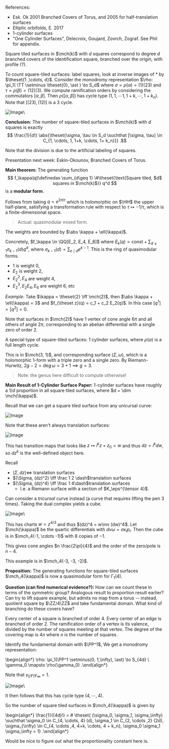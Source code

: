References:

- Esk. Ok 2001 Branched Covers of Torus, and 2005 for half-translation surfaces
- Elliptic orbifolds, E. 2017
- 1-cylinder surfaces
- "One Cylinder Surfaces", Delecroix, Goujard, Zovrch, Zograf. See Phil for appendix.

Square tiled surfaces in $\mch(k)$ with $d$ squares correspond to degree $d$ branched covers of the identification square, branched over the origin, with profile (?).

To count square-tiled surfaces: label squares, look at inverse images of $\ast$ by $\theset{1 ,\cdots, d}$.
Consider the monodromy representation $\rho: \pi_1( \TT \setminus \theset{0}, \ast ) \to S_d$ where $\sigma = \rho(\alpha) = (1)(23)$ and $\tau = \rho(\beta) = (12)(3)$.
We compute ramification orders by considering the commutators $[\alpha, \beta]$.
Then $\rho([\alpha, \beta] )$ has cycle type $(1, 1, \cdots 1, 1+k, \cdots, 1+ k_n)$.
Note that $[(23), (12)]$ is a 3 cycle.

![Image](figures/2020-01-23-14:32.png)\

**Conclusion:**
The number of square-tiled surfaces in $\mch(k)$ with $d$ squares is exactly 
$$
\frac{1}{d!} \abs{\theset{\sigma, \tau \in S_d \suchthat [\sigma, \tau] \in C_{1, \cdots, 1, 1+k, \cdots, 1+ k_n}}}
.$$

Note that the division is due to the artificial labeling of squares.

Presentation next week:
Eskin-Okounov, Branched Covers of Torus.

**Main theorem:**
The generating function 
$$
f_\kappa(q)\definedas \sum_{d\geq 1} \#\theset{\text{Square tiled, $d$ squares in $\mch(k)$}} q^d
$$ 
is a **modular form**.

Follows from taking $q = e^{2\pi i \tau}$ which is holomorphic on $\HH$ the upper half-plane, satisfying a transformation rule with respect to $\tau \mapsto -1/\tau$, which is a finite-dimensional space.

> Actual: quasimodular mixed form.

The weights are bounded by $\abs \kappa + \ell(\kappa)$.

Concretely, $f_\kappa \in \QQ[E_2, E_4, E_8]$ where $E_k(q) = \text{const} + \sum_{d \geq 1} \sigma_{k-1}(d) q^d$, where $\sigma_{k-1}(d) = \sum_{e\mid d} e^{k-1}$.
This is the ring of quasimodular forms.

- $1$ is weight 0,
- $E_2$ is weight 2,
- $E_2^2, E_4$ are weight 4,
- $E_2^3, E_2 E_4, E_6$ are weight 6, etc

*Example:*
Take $\kappa = \theset{2} \iff \mch(2)$, then $\abs \kappa + \ell(\kappa) = 3$ and $f_{\theset z}(q) = c_1 + c_2 E_2(q)$.
In this case $[q^1] = [q^2] = 0$.

Note that surfaces in $\mch(2)$ have 1 vertex of cone angle $6\pi$ and all others of angle $2\pi$, corresponding to an abelian differential with a single zero of order 2.

A special type of square-tiled surfaces: 1 cylinder surfaces, where $\rho(\alpha)$ is a full length cycle.

This is in $\mch(3, 1)$, and corresponding surface $(\Sigma, \omega)$, which is a holomorphic 1-form with a triple zero and a single zero.
By Riemann-Hurwitz, $2g-2 = \deg \omega = 3+1 \implies g = 3$.

> Note: the genus here difficult to compute otherwise!


**Main Result of 1-Cylinder Surface Paper:**
1-cylinder surfaces have roughly a $1/d$ proportion in all square tiled surfaces, where $d = \dim \mch(\kappa)$.

Recall that we can get a square tiled surface from any unicursal curve:

![Image](figures/2020-01-23-14:41.png)

Note that these aren't always translation surfaces:

![Image](figures/2020-01-23-14:43.png)

This has transition maps that looks like $z \mapsto i^k z + z_0 = w$ and thus $dz = i^k dw$, so $dz^k$ is the well-defined object here.

Recall

- $(\Sigma, dz) \iff$ translation surfaces
- $(\Sigma, (dz)^2) \iff \frac 1 2 \dash$translation surfaces
- $(\Sigma, (dz)^4) \iff \frac 1 4\dash$translation surfaces
  - I.e. a Riemann surface with a section of $K_\eps^{\tensor 4}$. 


Can consider a *tricursal* curve instead (a curve that requires lifting the pen 3 times).
Taking the dual complex yields a cube. 

![Image](figures/2020-01-23-14:52.png)\

This has charts $w = z^{4/3}$ and thus $(dz)^4 = w\inv (dw)^4$.
Let $\mch(\kappa)$ be the quartic differentials with $dv \omega = \sigma \kappa_i p_i$.
Then the cube is in $\mch_4(-1, \cdots -1)$ with $8$ copies of $-1$.

This gives cone angles $n \frac{2\pi}{4}$ and the order of the zero/pole is $n-4$.


This example is in $\mch_4(-3, -3, -2)$.

**Proposition:**
The generating functions for square-tiled surfaces $\mch_4(\kappa)$ is now a quasimodular form for $\Gamma_1(4)$.

**Question (can find numerical evidence?):**
How can we count these in terms of the symmetric group? 
Analogous result to proportion result earlier?
Can try to lift square example, but admits no map from a torus -- instead, quotient square by $\ZZ/4\ZZ$ and take fundamental domain.
What kind of branching do these covers have?

Every center of a square is branched of order 4.
Every center of an edge is branched of order 2.
The ramification order of a vertex is its valence, divided by the number of squares meeting at that vertex.
The degree of the covering map is $4n$ where $n$ is the number of squares.

Identify the fundamental domain with $\PP^1$,
We get a monodromy representation:

\begin{align*}
\rho: \pi_1(\PP^1 \setminus(0, 1,\infty), \ast) \to S_{4d} \\
\gamma_0 \mapsto \rho(\gamma_0)
.\end{align*}

Note that $\gamma_0 \gamma_1 \gamma_\infty = 1$.

![Image](figures/2020-01-23-15:13.png)\

It then follows that this has cycle type $(4, \cdots ,4)$.

So the number of square tiled surfaces in $\mch_4(\kappa)$ is given by

\begin{align*}
\frac{1}{(4d)!} = \# \theset{ (\sigma_0, \sigma_1, \sigma_\infty) \suchthat \sigma_0 \in C_{4, \cdots, 4} (d), \sigma_1 \in C_{2, \cdots ,2} (2d), \sigma_{\infty} \in C_{4, \cdots ,4, 4+k, \cdots, 4 + k_n}, \sigma_0 \sigma_1 \sigma_\infty = 1}
.\end{align*}

Would be nice to figure out what the proportionality constant here is.
